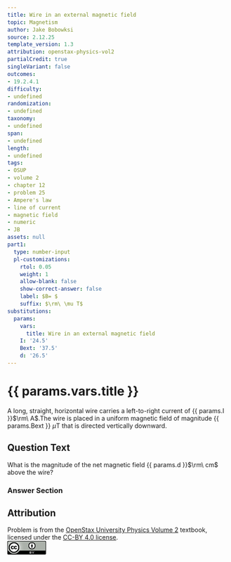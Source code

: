 ```yaml
---
title: Wire in an external magnetic field
topic: Magnetism
author: Jake Bobowksi
source: 2.12.25
template_version: 1.3
attribution: openstax-physics-vol2
partialCredit: true
singleVariant: false
outcomes:
- 19.2.4.1
difficulty:
- undefined
randomization:
- undefined
taxonomy:
- undefined
span:
- undefined
length:
- undefined
tags:
- OSUP
- volume 2
- chapter 12
- problem 25
- Ampere's law
- line of current
- magnetic field
- numeric
- JB
assets: null
part1:
  type: number-input
  pl-customizations:
    rtol: 0.05
    weight: 1
    allow-blank: false
    show-correct-answer: false
    label: $B= $
    suffix: $\rm\ \mu T$
substitutions:
  params:
    vars:
      title: Wire in an external magnetic field
    I: '24.5'
    Bext: '37.5'
    d: '26.5'
---
```

# {{ params.vars.title }}
A long, straight, horizontal wire carries a left-to-right current of {{ params.I }}$\rm\ A$.The wire is placed in a uniform magnetic field of magnitude {{ params.Bext }}$~\mu\mathrm{T}$ that is directed vertically downward.

## Question Text

What is the magnitude of the net magnetic field {{ params.d }}$\rm\ cm$ above the wire?

### Answer Section

## Attribution

Problem is from the [OpenStax University Physics Volume 2](https://openstax.org/details/books/university-physics-volume-2) textbook, licensed under the [CC-BY 4.0 license](https://creativecommons.org/licenses/by/4.0/).<br>![Image representing the Creative Commons 4.0 BY license.](https://raw.githubusercontent.com/firasm/bits/master/by.png)